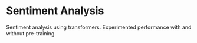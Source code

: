 # Sentiment Analysis

Sentiment analysis using transformers.
Experimented performance with and without pre-training.